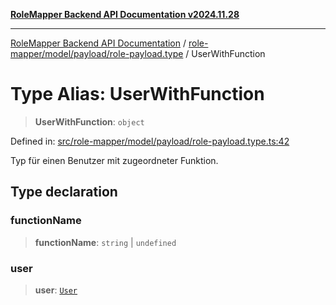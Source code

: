 [**RoleMapper Backend API Documentation v2024.11.28**](../../../../../README.md)

***

[RoleMapper Backend API Documentation](../../../../../modules.md) / [role-mapper/model/payload/role-payload.type](../README.md) / UserWithFunction

# Type Alias: UserWithFunction

> **UserWithFunction**: `object`

Defined in: [src/role-mapper/model/payload/role-payload.type.ts:42](https://github.com/FlowCraft-AG/RoleMapper/blob/bd02a9f13cb3346480f35c2638b81cb7d31e5c1f/backend/src/role-mapper/model/payload/role-payload.type.ts#L42)

Typ für einen Benutzer mit zugeordneter Funktion.

## Type declaration

### functionName

> **functionName**: `string` \| `undefined`

### user

> **user**: [`User`](../../../entity/user.entity/classes/User.md)
